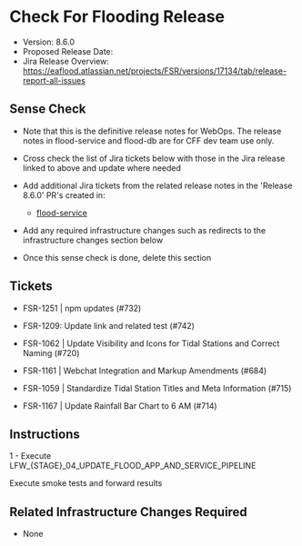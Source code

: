 # Check For Flooding Release

* Version: 8.6.0
* Proposed Release Date: 
* Jira Release Overview: https://eaflood.atlassian.net/projects/FSR/versions/17134/tab/release-report-all-issues

## Sense Check

* Note that this is the definitive release notes for WebOps. The release notes in flood-service and flood-db are for CFF dev team use only.
* Cross check the list of Jira tickets below with those in the Jira release linked to above and update where needed
* Add additional Jira tickets from the related release notes in the 'Release 8.6.0' PR's created in:
  * [flood-service](https://github.com/DEFRA/flood-service)

* Add any required infrastructure changes such as redirects to the infrastructure changes section below
* Once this sense check is done, delete this section

## Tickets


  
  * FSR-1251 | npm updates (#732)
  
  * FSR-1209: Update link and related test (#742)
  
  * FSR-1062 | Update Visibility and Icons for Tidal Stations and Correct Naming (#720)
  
  * FSR-1161 |  Webchat Integration and Markup Amendments (#684)
  
  * FSR-1059 | Standardize Tidal Station Titles and Meta Information (#715)
  
  * FSR-1167 | Update Rainfall Bar Chart to 6 AM (#714)
  


## Instructions


  1 - Execute LFW_{STAGE}_04_UPDATE_FLOOD_APP_AND_SERVICE_PIPELINE


Execute smoke tests and forward results

## Related Infrastructure Changes Required

* None
